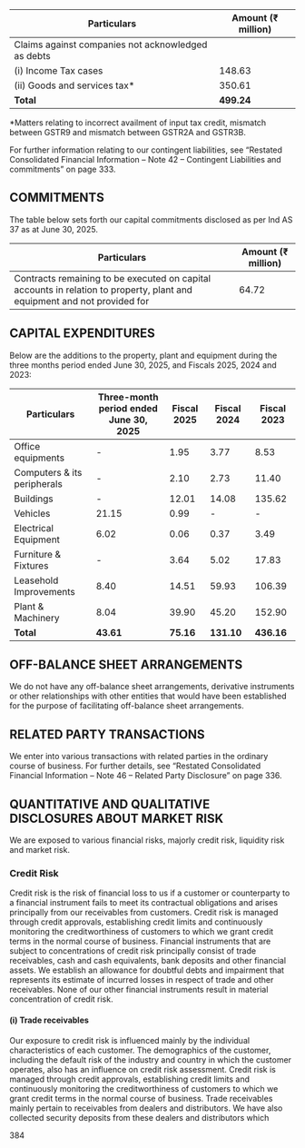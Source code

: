 <table><thead><tr><th>Particulars</th><th>Amount (₹ million)</th></tr></thead><tbody><tr><td>Claims against companies not acknowledged as debts</td><td></td></tr><tr><td>(i) Income Tax cases</td><td>148.63</td></tr><tr><td>(ii) Goods and services tax*</td><td>350.61</td></tr><tr><td><strong>Total</strong></td><td><strong>499.24</strong></td></tr></tbody></table>

*Matters relating to incorrect availment of input tax credit, mismatch between GSTR9 and mismatch between GSTR2A and GSTR3B.

For further information relating to our contingent liabilities, see “Restated Consolidated Financial Information – Note 42 – Contingent Liabilities and commitments” on page 333.

## COMMITMENTS

The table below sets forth our capital commitments disclosed as per Ind AS 37 as at June 30, 2025.

<table><thead><tr><th>Particulars</th><th>Amount (₹ million)</th></tr></thead><tbody><tr><td>Contracts remaining to be executed on capital accounts in relation to property, plant and equipment and not provided for</td><td>64.72</td></tr></tbody></table>

## CAPITAL EXPENDITURES

Below are the additions to the property, plant and equipment during the three months period ended June 30, 2025, and Fiscals 2025, 2024 and 2023:

<table><thead><tr><th>Particulars</th><th>Three-month period ended June 30, 2025</th><th>Fiscal 2025</th><th>Fiscal 2024</th><th>Fiscal 2023</th></tr></thead><tbody><tr><td>Office equipments</td><td>-</td><td>1.95</td><td>3.77</td><td>8.53</td></tr><tr><td>Computers & its peripherals</td><td>-</td><td>2.10</td><td>2.73</td><td>11.40</td></tr><tr><td>Buildings</td><td>-</td><td>12.01</td><td>14.08</td><td>135.62</td></tr><tr><td>Vehicles</td><td>21.15</td><td>0.99</td><td>-</td><td>-</td></tr><tr><td>Electrical Equipment</td><td>6.02</td><td>0.06</td><td>0.37</td><td>3.49</td></tr><tr><td>Furniture & Fixtures</td><td>-</td><td>3.64</td><td>5.02</td><td>17.83</td></tr><tr><td>Leasehold Improvements</td><td>8.40</td><td>14.51</td><td>59.93</td><td>106.39</td></tr><tr><td>Plant & Machinery</td><td>8.04</td><td>39.90</td><td>45.20</td><td>152.90</td></tr><tr><td><strong>Total</strong></td><td><strong>43.61</strong></td><td><strong>75.16</strong></td><td><strong>131.10</strong></td><td><strong>436.16</strong></td></tr></tbody></table>

## OFF-BALANCE SHEET ARRANGEMENTS

We do not have any off-balance sheet arrangements, derivative instruments or other relationships with other entities that would have been established for the purpose of facilitating off-balance sheet arrangements.

## RELATED PARTY TRANSACTIONS

We enter into various transactions with related parties in the ordinary course of business. For further details, see “Restated Consolidated Financial Information – Note 46 – Related Party Disclosure” on page 336.

## QUANTITATIVE AND QUALITATIVE DISCLOSURES ABOUT MARKET RISK

We are exposed to various financial risks, majorly credit risk, liquidity risk and market risk.

### Credit Risk

Credit risk is the risk of financial loss to us if a customer or counterparty to a financial instrument fails to meet its contractual obligations and arises principally from our receivables from customers. Credit risk is managed through credit approvals, establishing credit limits and continuously monitoring the creditworthiness of customers to which we grant credit terms in the normal course of business. Financial instruments that are subject to concentrations of credit risk principally consist of trade receivables, cash and cash equivalents, bank deposits and other financial assets. We establish an allowance for doubtful debts and impairment that represents its estimate of incurred losses in respect of trade and other receivables. None of our other financial instruments result in material concentration of credit risk.

#### (i) Trade receivables

Our exposure to credit risk is influenced mainly by the individual characteristics of each customer. The demographics of the customer, including the default risk of the industry and country in which the customer operates, also has an influence on credit risk assessment. Credit risk is managed through credit approvals, establishing credit limits and continuously monitoring the creditworthiness of customers to which we grant credit terms in the normal course of business. Trade receivables mainly pertain to receivables from dealers and distributors. We have also collected security deposits from these dealers and distributors which

384